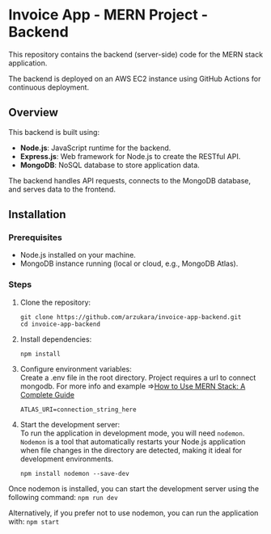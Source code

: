 # Invoice App - MERN Project - Backend

This repository contains the backend (server-side) code for the MERN stack application.

The backend is deployed on an AWS EC2 instance using GitHub Actions for continuous deployment.

## Overview

This backend is built using:
- **Node.js**: JavaScript runtime for the backend.
- **Express.js**: Web framework for Node.js to create the RESTful API.
- **MongoDB**: NoSQL database to store application data.

The backend handles API requests, connects to the MongoDB database, and serves data to the frontend.

## Installation

### Prerequisites
- Node.js installed on your machine.
- MongoDB instance running (local or cloud, e.g., MongoDB Atlas).

### Steps

1. Clone the repository:
   ```
   git clone https://github.com/arzukara/invoice-app-backend.git
   cd invoice-app-backend
   ```
2. Install dependencies:
    ```
    npm install
    ```
3. Configure environment variables:<br/>
    Create a .env file in the root directory. Project requires a url to connect mongodb.
    For more info and example =>[How to Use MERN Stack: A Complete Guide](https://www.mongodb.com/resources/languages/mern-stack-tutorial)
    ```
    ATLAS_URI=connection_string_here
    ```
4. Start the development server:<br/>
    To run the application in development mode, you will need `nodemon`. `Nodemon` is a tool that automatically restarts your Node.js application when file changes in the directory are detected, making it ideal for development environments.
    ```
    npm install nodemon --save-dev
    ```
Once nodemon is installed, you can start the development server using the following command:
    ```
    npm run dev
    ```

Alternatively, if you prefer not to use nodemon, you can run the application with:
    ```
    npm start
    ```
